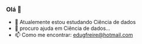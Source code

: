 ### Olá 👋

- 🌱 Atualemente estou estudando Ciência de dados
- 🤔 procuro ajuda em Ciência de dados...
- 📫 Como me encontrar: edugfreire@hotmail.com
